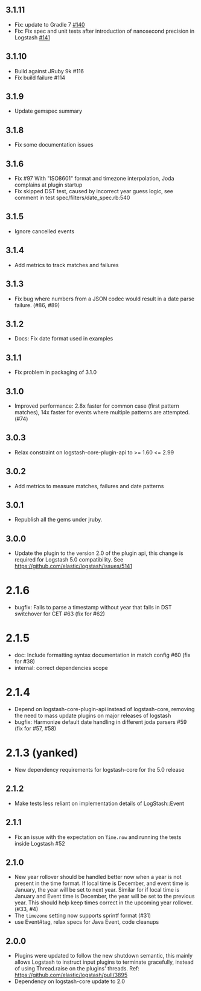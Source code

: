 ## 3.1.11
  - Fix: update to Gradle 7 [#140](https://github.com/logstash-plugins/logstash-filter-date/pull/140)
  - Fix: Fix spec and unit tests after introduction of nanosecond precision in Logstash [#141](https://github.com/logstash-plugins/logstash-filter-date/pull/141)

## 3.1.10
  - Build against JRuby 9k #116
  - Fix build failure #114
  
## 3.1.9
  - Update gemspec summary

## 3.1.8
  - Fix some documentation issues

## 3.1.6
  - Fix #97 With "ISO8601" format and timezone interpolation, Joda complains at plugin startup
  - Fix skipped DST test, caused by incorrect year guess logic, see comment in test spec/filters/date_spec.rb:540

## 3.1.5
  - Ignore cancelled events

## 3.1.4
  - Add metrics to track matches and failures

## 3.1.3
  - Fix bug where numbers from a JSON codec would result in a date parse failure. (#86, #89)

## 3.1.2
  - Docs: Fix date format used in examples

## 3.1.1
  - Fix problem in packaging of 3.1.0

## 3.1.0
  - Improved performance: 2.8x faster for common case (first pattern matches), 14x faster for events where multiple patterns are attempted.  (#74)

## 3.0.3
  - Relax constraint on logstash-core-plugin-api to >= 1.60 <= 2.99

## 3.0.2
  - Add metrics to measure matches, failures and date patterns
## 3.0.1
  - Republish all the gems under jruby.
## 3.0.0
  - Update the plugin to the version 2.0 of the plugin api, this change is required for Logstash 5.0 compatibility. See https://github.com/elastic/logstash/issues/5141
# 2.1.6
  - bugfix: Fails to parse a timestamp without year that falls in DST switchover for CET #63 (fix for #62)
# 2.1.5
  - doc: Include formatting syntax documentation in match config #60 (fix for #38)
  - internal: correct dependencies scope
# 2.1.4
  - Depend on logstash-core-plugin-api instead of logstash-core, removing the need to mass update plugins on major releases of logstash
  - bugfix: Harmonize default date handling in different joda parsers #59 (fix for #57, #58)
# 2.1.3 (yanked)
  - New dependency requirements for logstash-core for the 5.0 release
## 2.1.2
  - Make tests less reliant on implementation details of LogStash::Event
## 2.1.1
  - Fix an issue with the expectation on `Time.now` and running the tests inside Logstash #52
## 2.1.0
 - New year rollover should be handled better now when a year is not present in
   the time format. If local time is December, and event time is January, the
   year will be set to next year. Similar for if local time is January and
   Event time is December, the year will be set to the previous year. This
   should help keep times correct in the upcoming year rollover. (#33, #4)
 - The `timezone` setting now supports sprintf format (#31)
 - use Event#tag, relax specs for Java Event, code cleanups

## 2.0.0
 - Plugins were updated to follow the new shutdown semantic, this mainly allows Logstash to instruct input plugins to terminate gracefully,
   instead of using Thread.raise on the plugins' threads. Ref: https://github.com/elastic/logstash/pull/3895
 - Dependency on logstash-core update to 2.0

